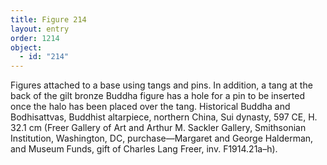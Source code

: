 ```yaml
---
title: Figure 214
layout: entry
order: 1214
object:
  - id: "214"
---
```


Figures attached to a base using tangs and pins. In addition, a tang at the back of the gilt bronze Buddha figure has a hole for a pin to be inserted once the halo has been placed over the tang. Historical Buddha and Bodhisattvas, Buddhist altarpiece, northern China, Sui dynasty, 597 CE, H. 32.1 cm (Freer Gallery of Art and Arthur M. Sackler Gallery, Smithsonian Institution, Washington, DC, purchase—Margaret and George Halderman, and Museum Funds, gift of Charles Lang Freer, inv. F1914.21a–h).
